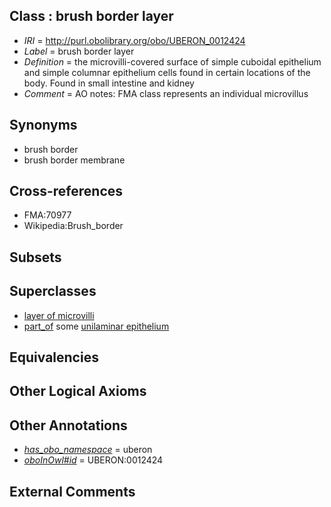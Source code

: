 
## Class : brush border layer

 * *IRI* = http://purl.obolibrary.org/obo/UBERON_0012424
 * *Label* = brush border layer
 * *Definition* = the microvilli-covered surface of simple cuboidal epithelium and simple columnar epithelium cells found in certain locations of the body. Found in small intestine and kidney
 * *Comment* = AO notes: FMA class represents an individual microvillus

## Synonyms

 * brush border
 * brush border membrane

## Cross-references

 * FMA:70977
 * Wikipedia:Brush_border

## Subsets


## Superclasses

 * [layer of microvilli](../../UBERON/23/UBERON_0012423.md)
 * [part_of](../../BFO/50/BFO_0000050.md) some [unilaminar epithelium](../../UBERON/90/UBERON_0000490.md)

## Equivalencies


## Other Logical Axioms


## Other Annotations

 * *[has_obo_namespace](../../ce/oboInOwl#hasOBONamespace.md)* = uberon
 * *[oboInOwl#id](../../id/oboInOwl#id.md)* = UBERON:0012424

## External Comments

